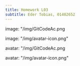 ```yaml
---
title: Homework L03
subtitle: Eder Tobias, 01402652
---
```


image: "/img/GitCodeAc.png

image: "/img/avatar-icon.png"

avatar: "/img/GitCodeAc.png

avatar: "/img/avatar-icon.png"

